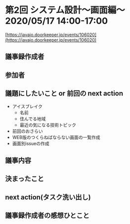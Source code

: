 # 第2回 システム設計〜画面編〜 2020/05/17 14:00-17:00
[https://javajo.doorkeeper.jp/events/106020](https://javajo.doorkeeper.jp/events/106020)
## 議事録作成者


## 参加者


## 議題にしたいこと or 前回の next action
- アイスブレイク
  - 名前
  - 住んでる地域
  - 最近の気になる技術トピック
- 前回のおさらい
- WEB版のつくらねばならない画面の一覧作成
- 画面別issueの作成
    
## 議事内容
    
##  決まったこと
     
## next action(タスク洗い出し)
    
## 議事録作成者の感想ひとこと


